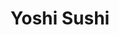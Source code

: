 ---
layout: place
title: "Yoshi Sushi"
permalink: /california/milpitas/yoshi-sushi.html
stateAbbr: CA
stateName: California
cityName: Milpitas
seo:
  name: "Yoshi Sushi"
  type: Restaurant
  links: null
description: "Yoshi Sushi serves delicious sushi in Milpitas, California. Try fresh Japanese dishes for a great dining experience. "
place_id: ChIJrSOoc0HPj4AR6amuZyvxXKg
photos:
  - name: >-
      places/ChIJrSOoc0HPj4AR6amuZyvxXKg/photos/AeeoHcKb8iWYt0jpWfj9-Y-SpGKneq0eIyUB-3aEXfG2HnYDYmdyGHD_z2AFQqg3fIYkMhpfgY6L9yyDu3w4Kcqx9NYbQCy4rNWh9nFLoTn6Mdjw71atQ3ia-fvjhPJzyZiaCO_sU0jCoYHgfmw_l8Ofq50INN1ikdsG-oETPGC48iIKgZ4yf0QjpLzjUB67R555zewA76WhkiLI5215tTrsjXr01IymqnDcvcZbO5SJ8CZAnDIr8XRgqjaBoilbdmoKTH6JxPekYwakRJjTUE-XM_gMc0ayeMUCPBuTg8O-Vk0kAQ
    widthPx: 4032
    heightPx: 3024
    authorAttributions:
      - displayName: Yoshi Sushi
        uri: https://maps.google.com/maps/contrib/104637242638205736489
        photoUri: >-
          https://lh3.googleusercontent.com/a-/ALV-UjV2zqSntx0JJfscNS1LcxKaYzHy_vqLxSHu5GTHsz0zQnK39Oo=s100-p-k-no-mo
    flagContentUri: >-
      https://www.google.com/local/imagery/report/?cb_client=maps_api_places.places_api&image_key=!1e10!2sAF1QipO8uSOPwQK7rV_RBmo0Y_YxKAxbXinsJLMgKYTx&hl=en-US
    googleMapsUri: >-
      https://www.google.com/maps/place//data=!3m4!1e2!3m2!1sAF1QipO8uSOPwQK7rV_RBmo0Y_YxKAxbXinsJLMgKYTx!2e10!4m2!3m1!1s0x808fcf4173a823ad:0xa85cf12b67aea9e9
  - name: >-
      places/ChIJrSOoc0HPj4AR6amuZyvxXKg/photos/AeeoHcK4MCJAqFr_MkLrwecG-_yEm7fSA2ewtG3NjdAn_lXhlGFxdWAQ-qSDItRxHEZScB1OPQ9YoIM9-6YTMeLdCsNffMO8FLL6v2IXDisLp7fV5KDRlQis1cO4EJ6WEpadQ5rs-fYVgmrJMtsYVoFA1LKwibzSD9-DOrkiqm6FwKH9IK104-0FUfnzDsIc6THqZCnBtCnxrXIl_bTW8van_eAdnVBHYujO3a0A5hedNcaSJT5sMW4lHRRnUlc3V9hXmKGJGp_3UilylneOtZcKaep-CNwJq9uScqEZ9gKx_5agCw
    widthPx: 3024
    heightPx: 4032
    authorAttributions:
      - displayName: Yoshi Sushi
        uri: https://maps.google.com/maps/contrib/104637242638205736489
        photoUri: >-
          https://lh3.googleusercontent.com/a-/ALV-UjV2zqSntx0JJfscNS1LcxKaYzHy_vqLxSHu5GTHsz0zQnK39Oo=s100-p-k-no-mo
    flagContentUri: >-
      https://www.google.com/local/imagery/report/?cb_client=maps_api_places.places_api&image_key=!1e10!2sAF1QipMrfeA0l30OsTxVFfNTUcT6deoroZdlT4jCoA4Z&hl=en-US
    googleMapsUri: >-
      https://www.google.com/maps/place//data=!3m4!1e2!3m2!1sAF1QipMrfeA0l30OsTxVFfNTUcT6deoroZdlT4jCoA4Z!2e10!4m2!3m1!1s0x808fcf4173a823ad:0xa85cf12b67aea9e9
  - name: >-
      places/ChIJrSOoc0HPj4AR6amuZyvxXKg/photos/AeeoHcIs4UAHX4GXSffvI-LMKBpcEOMDKG3vO3zq3Pnx74SSGXhgoAFlQi5UUkJsO7fLLGVBcBJ8x-oK96U5LyLtMLIQjmKEu9vV40GqtOeAEsBoEKjSroRXlJ6bhtHmleByrH2AbLZNsv2QF7KOjrhtnBK6GSbC_5Q6EeU5TBiI8ImVH-miSrmFqQVn4UV9PupUx-uouELez6zTHYG309KHR8iJaah_zhbQ5X2dun3ZfqpLqgHY_r2vqGajT53IrRy_X8sY72K32O6NbgTXJOEVDIhTb9QeyzdEP1wandG7aOTK3wayjbAQSEMKY57salOu2Tq4dikDjYHPiCXGsu3Bn7qqUSQ-VktXRNhcjIm_-8rMZ3BstvB9ZGot24fBZY2x_Giyfj4Db2etfxlP5XEOBhf2iPwiQiRHcPwncBJIm1hMqQ
    widthPx: 1600
    heightPx: 1200
    authorAttributions:
      - displayName: Tran HueLan
        uri: https://maps.google.com/maps/contrib/118189465686248122565
        photoUri: >-
          https://lh3.googleusercontent.com/a/ACg8ocI-7sF9hk3VrHcTlr9RUU_MENJM0W_ws-GcrNTM0IyLDx_Omu0=s100-p-k-no-mo
    flagContentUri: >-
      https://www.google.com/local/imagery/report/?cb_client=maps_api_places.places_api&image_key=!1e10!2sCIHM0ogKEICAgMDImujNTA&hl=en-US
    googleMapsUri: >-
      https://www.google.com/maps/place//data=!3m4!1e2!3m2!1sCIHM0ogKEICAgMDImujNTA!2e10!4m2!3m1!1s0x808fcf4173a823ad:0xa85cf12b67aea9e9
  - name: >-
      places/ChIJrSOoc0HPj4AR6amuZyvxXKg/photos/AeeoHcIevg993FjqurUhq6K2ZP1xJhWYWUvTA8Yj5A2gnCtUwjZ8J4sNnSmCSFfC5HwI1Nq9bo6qmcx3oGMj7gixrGEeP4xUPC7M8CiC3m1HRINsDtix4gZtLNvpNv7WOQkLbf59-B8sB0DTwB4P3tdwZR_sG825voM4dMgts43qBynMOqsGld3GG4HUnKtxvcPqvjEH2XKbgbNJSkkO6Zdua01EROImlY-PA_ZktwjFwZBdE7ZsgRxOSSaaGMl8rBXuBpVCxKJux81zoEzr3-X5HYY5qwendz4MFl-JvbCECqVdOg
    widthPx: 3024
    heightPx: 4032
    authorAttributions:
      - displayName: Yoshi Sushi
        uri: https://maps.google.com/maps/contrib/104637242638205736489
        photoUri: >-
          https://lh3.googleusercontent.com/a-/ALV-UjV2zqSntx0JJfscNS1LcxKaYzHy_vqLxSHu5GTHsz0zQnK39Oo=s100-p-k-no-mo
    flagContentUri: >-
      https://www.google.com/local/imagery/report/?cb_client=maps_api_places.places_api&image_key=!1e10!2sAF1QipPCh2O44cc0a5ZhomopmX8kXg9i6ltTrlBevm9c&hl=en-US
    googleMapsUri: >-
      https://www.google.com/maps/place//data=!3m4!1e2!3m2!1sAF1QipPCh2O44cc0a5ZhomopmX8kXg9i6ltTrlBevm9c!2e10!4m2!3m1!1s0x808fcf4173a823ad:0xa85cf12b67aea9e9
  - name: >-
      places/ChIJrSOoc0HPj4AR6amuZyvxXKg/photos/AeeoHcIxRuXAai78dbVSgHUXR7kc087HcoaSIcSzOKSxTp2GzxRSpRSfPQZr9mB4oWo2MZttpdi9iGm6G7pz1N2Ircswy9_zXz95p8nUU5JSlitsSKVaXWv1CTHB-UDsvVLYrubciciA2oqysy03AAJ9ijnI85Fe_qddVMGhuSVpUBCJflhXUYEPKiYTcRg89QyHJojx5aqxzvYcgJCyuJbOjT7zHanoioe9ZfHfd0Z86JlEzP8wO88726tBkwR50EMWk3yiCoqiBRU8xyYbCWjJ2ygH4AX9ohkJwKPusZmwzSh4Pd-lpynGqb85nURNn8uckjLfFr4kINf-RYe3Npjv8D4kk-xnwAdJSByjasYKVocpzxN51Nj2ReDbw7elSagx6gvC67A0wHMxQBhrTtn7xWielXS_jRhMF2dDbkL6_iH4EFFG
    widthPx: 1600
    heightPx: 1200
    authorAttributions:
      - displayName: Tran HueLan
        uri: https://maps.google.com/maps/contrib/118189465686248122565
        photoUri: >-
          https://lh3.googleusercontent.com/a/ACg8ocI-7sF9hk3VrHcTlr9RUU_MENJM0W_ws-GcrNTM0IyLDx_Omu0=s100-p-k-no-mo
    flagContentUri: >-
      https://www.google.com/local/imagery/report/?cb_client=maps_api_places.places_api&image_key=!1e10!2sCIHM0ogKEICAgMDImujNzAE&hl=en-US
    googleMapsUri: >-
      https://www.google.com/maps/place//data=!3m4!1e2!3m2!1sCIHM0ogKEICAgMDImujNzAE!2e10!4m2!3m1!1s0x808fcf4173a823ad:0xa85cf12b67aea9e9
  - name: >-
      places/ChIJrSOoc0HPj4AR6amuZyvxXKg/photos/AeeoHcK2-SORU_7sTUB64Wr5moNLwQxSMV_CVqCPV56tjgnWnDTOYb_69CkslbBj43SwRpX7yEZojOqts7KhQgT1jXBnpEcng7L2LoDrP-VmK4DUW1RPMZm_CzR-OIr9lnAqsze9NRFkeEc_oi9gfRbFwC6iap58hCae_poqXustAJA8duc08NgqPaY3eWdD7tQYHPL2q4AazF8LKMsj4AJ34mdowDLPT3rvM2QJVzPyS0bQEiWzxJGzug2TizM8zWahOEhPTbBToqATCG5GryOWFCxzs634nCd-2PdUDLSJ6XEjQGRMEIb2fE3F_OwIXL-WzTUt6CaH-k3vuJhwqUFqiNSv9CsevkkssEkQH-DaFHP9z6VudZrsYh9v1CmelvSXE-YXB9hIh5EEwRuhgKzTfUl0GUcc8KI31zLL1EWvI3MHfEQ
    widthPx: 4032
    heightPx: 2268
    authorAttributions:
      - displayName: Siddhant Keshkar
        uri: https://maps.google.com/maps/contrib/112989195944495892399
        photoUri: >-
          https://lh3.googleusercontent.com/a-/ALV-UjWlggNJ5YiTQxIXEL9B1ErKLAj7A7GnbEQhP27SzLCpl1ESsXemIg=s100-p-k-no-mo
    flagContentUri: >-
      https://www.google.com/local/imagery/report/?cb_client=maps_api_places.places_api&image_key=!1e10!2sCIHM0ogKEICAgICLtN7xngE&hl=en-US
    googleMapsUri: >-
      https://www.google.com/maps/place//data=!3m4!1e2!3m2!1sCIHM0ogKEICAgICLtN7xngE!2e10!4m2!3m1!1s0x808fcf4173a823ad:0xa85cf12b67aea9e9
  - name: >-
      places/ChIJrSOoc0HPj4AR6amuZyvxXKg/photos/AeeoHcIGW5cDw5i3ftcubdxR-tdHokE93W1k4ranZsO8sMKgp90fv4IVLfm7txd__ztDy4-uoTbw-qJhSK5OBrSWI9mdB86w7NJZWjEVYd91daH_G7YwFJEHUnHGAM9yzVBa4dG7Nf-Ky0xBKF2IQETzafxsbuRMUeHGDhCeYM2HCoMJPAxoTlxLQVs0I2peNY0wRJpyYvVOsxUmOxJd8ipH5dCI0YMBhHXExV3Wr8oBqiyqj6seqkedOg4Kvtasy8Mhi7h00QDfIp3FNLwwP6gKGCZZcdg7XB_5izq9VDEokvsIjqTsNkTaz1yBlusJecdzN7QfGRJsIttkdOPpe5ybBtQmwVvCaWQJYMK9NFXRF4Y0go-7q9Xyiwq0oEcjErRp6XKP0q7LkcRTctQ1Om8FM9yIeVIxZYXv5P3XhEpXYA9S6g
    widthPx: 1280
    heightPx: 1707
    authorAttributions:
      - displayName: Zoe liu
        uri: https://maps.google.com/maps/contrib/106690213356349324037
        photoUri: >-
          https://lh3.googleusercontent.com/a-/ALV-UjWInmPWnn9PANBjmB3NXAhtjxrS0c_AchWOGPuhDCCUjnb_v00=s100-p-k-no-mo
    flagContentUri: >-
      https://www.google.com/local/imagery/report/?cb_client=maps_api_places.places_api&image_key=!1e10!2sCIHM0ogKEICAgICnreuEKQ&hl=en-US
    googleMapsUri: >-
      https://www.google.com/maps/place//data=!3m4!1e2!3m2!1sCIHM0ogKEICAgICnreuEKQ!2e10!4m2!3m1!1s0x808fcf4173a823ad:0xa85cf12b67aea9e9
  - name: >-
      places/ChIJrSOoc0HPj4AR6amuZyvxXKg/photos/AeeoHcL_1_xgJTcWmR55nyFea4L-0SsLC0XUlurDjQcwAr4BB9P3h1Gm135hjqi_lyXoHsxDfS-aKw4Q3za1ExXnC0z2zNlnml9SRMNqcfbxlsNrHUKRszSwBLXn7MwjzG_XHRlXo8heVcxddfpGn8WHbeKhpwybv6Nw5ohtMkBydV4nUVPHITg57jeVZ-uLR0f0JBYLT6eS8-70NdewEvNGJ4wJ88ntp-jB8BbQsV1S7n52ys0MSm9tc_g-tz1yWs-lFPdxkNMK6UeYjtOJPWnveXWRB00nHvKb-bk6hsA-wxDl3Pwxrg2QCLyra5g0Op1V6EptxPTpgbIBTeJ3AR12a-B5E5tI-sJDyKptngPJ7AMPuOnqd2nEcFo1vJMt1-iztktySP_zEBcanBp2NpfWuzC8_cpyB1y0YL93cSgWBgU
    widthPx: 4800
    heightPx: 3614
    authorAttributions:
      - displayName: H. M
        uri: https://maps.google.com/maps/contrib/107656464014935728776
        photoUri: >-
          https://lh3.googleusercontent.com/a-/ALV-UjWxIR8JhF15_XGOXmKk6EsvYAtiXPfxMCdVdz9uVJ4aQBR6r0fmvQ=s100-p-k-no-mo
    flagContentUri: >-
      https://www.google.com/local/imagery/report/?cb_client=maps_api_places.places_api&image_key=!1e10!2sCIHM0ogKEICAgICDr5_uSw&hl=en-US
    googleMapsUri: >-
      https://www.google.com/maps/place//data=!3m4!1e2!3m2!1sCIHM0ogKEICAgICDr5_uSw!2e10!4m2!3m1!1s0x808fcf4173a823ad:0xa85cf12b67aea9e9
  - name: >-
      places/ChIJrSOoc0HPj4AR6amuZyvxXKg/photos/AeeoHcKiWbdSYtWJ87e3onV-2Q83-KNdpdMJYgRf-5dRC5GF1vQfdp1mKKSvl-Z9XvnZUbkiUsNYSvK7r-TGxERJk13ktb2ej87RmXd_5E2wcz7gL2yd8Jlq50q2BNMZmY3bXxdpsXwdnk7WQxRawTr5mrCilks7-cI50gUQPBCCxVttDhZXpfu2DiTcLEgzhuu9m2YnLMZgWgf-D0k_Z-fMtawAzyQHABd7RyS1n7k-GKvUUD6MHDHi_Usqvf09TM53s5okxv-sYQz4kxttXBI0CBg1iJkWba9lH3MPoKyOpGrLOYAhIB3cBLIgf3nzvIukAKqsCqnGbNGNHbEiGbd1WJlY-cu7mVHbDCiseNvpCsqz5wWbW3VvneZ57oWEQF8xm4FK4dQX4AnnW1Suga2j6AsYd1537ZFP7GTjkLQhVqR_uOTMnhSCzlehvCRuZwLI
    widthPx: 3060
    heightPx: 4080
    authorAttributions:
      - displayName: Rose Tran
        uri: https://maps.google.com/maps/contrib/103745558792267544452
        photoUri: >-
          https://lh3.googleusercontent.com/a/ACg8ocIkBqexj6muzP8YX9s6ymIjpmtsPBeoTRuYRzKSTCfQeIhIbQ=s100-p-k-no-mo
    flagContentUri: >-
      https://www.google.com/local/imagery/report/?cb_client=maps_api_places.places_api&image_key=!1e10!2sCIABIhAIN0uG5TlP7mfvouUAAfir&hl=en-US
    googleMapsUri: >-
      https://www.google.com/maps/place//data=!3m4!1e2!3m2!1sCIABIhAIN0uG5TlP7mfvouUAAfir!2e10!4m2!3m1!1s0x808fcf4173a823ad:0xa85cf12b67aea9e9
  - name: >-
      places/ChIJrSOoc0HPj4AR6amuZyvxXKg/photos/AeeoHcKZuJ1dY60NRmoeZZh5efqhL1uOh8rwta0oBPwYa9J5iWBovYue00lmJJZhS_TnN0dpHc99k_yU_-dKmw-GKJHDAGJ3bKPs9MT_Ax8ne7V_6RQZ7-YhW9dLBy4B5df5KbKkMTOr6q7MytqZ0BmKwMf8OESVPgMLHkZWJjlDBreJ2B-olTEN7kgElkD0cUlPmkmIOeLDR7EIN2yIMjJxkFWn57d1kwIlYibLE-6LZNFrpFx8Rn_mK8sjPNdXE9E8FYS3rrneOLlT7ewlYewCdr5t0efCd8NJ4mh6vEd_l7iw1Q
    widthPx: 3024
    heightPx: 4032
    authorAttributions:
      - displayName: Yoshi Sushi
        uri: https://maps.google.com/maps/contrib/104637242638205736489
        photoUri: >-
          https://lh3.googleusercontent.com/a-/ALV-UjV2zqSntx0JJfscNS1LcxKaYzHy_vqLxSHu5GTHsz0zQnK39Oo=s100-p-k-no-mo
    flagContentUri: >-
      https://www.google.com/local/imagery/report/?cb_client=maps_api_places.places_api&image_key=!1e10!2sAF1QipN4YW_gCvyUIKHE6e0GQDay-UyOKUcuBNaT8DRx&hl=en-US
    googleMapsUri: >-
      https://www.google.com/maps/place//data=!3m4!1e2!3m2!1sAF1QipN4YW_gCvyUIKHE6e0GQDay-UyOKUcuBNaT8DRx!2e10!4m2!3m1!1s0x808fcf4173a823ad:0xa85cf12b67aea9e9
address: 599 E Calaveras Blvd, Milpitas, CA 95035, USA
street: 599 E Calaveras Blvd
city: Milpitas
state: CA
zip: '95035'
country: USA
neighborhood: null
latitude: '37.435480'
longitude: '-121.897047'
accessibility_options:
  wheelchairAccessibleParking: true
  wheelchairAccessibleEntrance: true
  wheelchairAccessibleRestroom: true
  wheelchairAccessibleSeating: true
business_status: OPERATIONAL
name: Yoshi Sushi
google_maps_links:
  directionsUri: >-
    https://www.google.com/maps/dir//''/data=!4m7!4m6!1m1!4e2!1m2!1m1!1s0x808fcf4173a823ad:0xa85cf12b67aea9e9!3e0
  placeUri: https://maps.google.com/?cid=12131836664954661353
  writeAReviewUri: >-
    https://www.google.com/maps/place//data=!4m3!3m2!1s0x808fcf4173a823ad:0xa85cf12b67aea9e9!12e1
  reviewsUri: >-
    https://www.google.com/maps/place//data=!4m4!3m3!1s0x808fcf4173a823ad:0xa85cf12b67aea9e9!9m1!1b1
  photosUri: >-
    https://www.google.com/maps/place//data=!4m3!3m2!1s0x808fcf4173a823ad:0xa85cf12b67aea9e9!10e5
primary_type: Japanese Restaurant
opening_hours:
  regular: null
  current: null
secondary_opening_hours:
  regular:
    weekdayDescriptions: null
    type: null
  current:
    weekdayDescriptions: null
    type: null
phone: null
price_level: null
price_range: null
rating: null
rating_count: 0
website: null
reviews: null
parking_options: null
payment_options: null
allow_dogs: null
curbside_pickup: null
delivery: null
dine_in: null
good_for_children: null
good_for_groups: null
good_for_sports: null
live_music: null
menu_for_children: null
outdoor_seating: null
reservable: null
restroom: null
serves_beer: null
serves_breakfast: null
serves_brunch: null
serves_cocktails: null
serves_coffee: null
serves_dinner: null
serves_dessert: null
serves_lunch: null
serves_vegetarian_food: null
serves_wine: null
takeout: null
update_category: essentials
summary: null

---